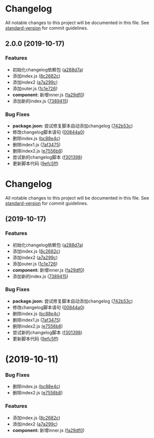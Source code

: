 # Changelog

All notable changes to this project will be documented in this file. See [standard-version](https://github.com/conventional-changelog/standard-version) for commit guidelines.

## 2.0.0 (2019-10-17)


### Features

* 初始化changelog依赖包 ([a288d7a](https://github.com/sdhr27/changelogTest/commit/a288d7a0b47cdbbb8fcca34984561a1deca01fe7))
* 添加index.js ([8c2682c](https://github.com/sdhr27/changelogTest/commit/8c2682c3b98470dbea8526948edcd324f6deaf28))
* 添加index2 ([a7a299c](https://github.com/sdhr27/changelogTest/commit/a7a299c76e5c07e977b71963ace21e6aebd67fec))
* 添加outer.js ([1c1e726](https://github.com/sdhr27/changelogTest/commit/1c1e726abb5622715268206de97aad72a59ea116))
* **component:** 新增inner.js ([fa29df0](https://github.com/sdhr27/changelogTest/commit/fa29df0c37089abf190e2bd0c6d3c03d6ee6d032))
* 添加新的index.js ([7389415](https://github.com/sdhr27/changelogTest/commit/738941516861fe5b4e0fa239e23adc800235e0be))


### Bug Fixes

* **package.json:** 尝试修复脚本自动添加changelog ([742b53c](https://github.com/sdhr27/changelogTest/commit/742b53ca794a151ecf5727ef6c88996952d60cdd))
* 修改changelog脚本语句 ([00844a0](https://github.com/sdhr27/changelogTest/commit/00844a00bd4f1ef30bc138d10885955f11c60ab4))
* 删除index.js ([bc88e4c](https://github.com/sdhr27/changelogTest/commit/bc88e4c487f0acba3c4f40dcb5ce49a70f9bdef0))
* 删除index1.js ([7af3475](https://github.com/sdhr27/changelogTest/commit/7af3475ca11e90f813f4a51b2ef614ec304fee05))
* 删除index2.js ([e7556b8](https://github.com/sdhr27/changelogTest/commit/e7556b85bab666dc1f2d5445297b834966eaa282))
* 尝试新的changelog脚本 ([f301398](https://github.com/sdhr27/changelogTest/commit/f3013986a371796b6c48d877194579c06d605add))
* 更新脚本代码 ([9efc5ff](https://github.com/sdhr27/changelogTest/commit/9efc5ff495f0af23d10cb9c40ed8492b73365f66))

# Changelog

All notable changes to this project will be documented in this file. See [standard-version](https://github.com/conventional-changelog/standard-version) for commit guidelines.

##  (2019-10-17)


### Features

* 初始化changelog依赖包 ([a288d7a](https://github.com/sdhr27/changelogTest/commit/a288d7a0b47cdbbb8fcca34984561a1deca01fe7))
* 添加index.js ([8c2682c](https://github.com/sdhr27/changelogTest/commit/8c2682c3b98470dbea8526948edcd324f6deaf28))
* 添加index2 ([a7a299c](https://github.com/sdhr27/changelogTest/commit/a7a299c76e5c07e977b71963ace21e6aebd67fec))
* 添加outer.js ([1c1e726](https://github.com/sdhr27/changelogTest/commit/1c1e726abb5622715268206de97aad72a59ea116))
* **component:** 新增inner.js ([fa29df0](https://github.com/sdhr27/changelogTest/commit/fa29df0c37089abf190e2bd0c6d3c03d6ee6d032))
* 添加新的index.js ([7389415](https://github.com/sdhr27/changelogTest/commit/738941516861fe5b4e0fa239e23adc800235e0be))


### Bug Fixes

* **package.json:** 尝试修复脚本自动添加changelog ([742b53c](https://github.com/sdhr27/changelogTest/commit/742b53ca794a151ecf5727ef6c88996952d60cdd))
* 修改changelog脚本语句 ([00844a0](https://github.com/sdhr27/changelogTest/commit/00844a00bd4f1ef30bc138d10885955f11c60ab4))
* 删除index.js ([bc88e4c](https://github.com/sdhr27/changelogTest/commit/bc88e4c487f0acba3c4f40dcb5ce49a70f9bdef0))
* 删除index1.js ([7af3475](https://github.com/sdhr27/changelogTest/commit/7af3475ca11e90f813f4a51b2ef614ec304fee05))
* 删除index2.js ([e7556b8](https://github.com/sdhr27/changelogTest/commit/e7556b85bab666dc1f2d5445297b834966eaa282))
* 尝试新的changelog脚本 ([f301398](https://github.com/sdhr27/changelogTest/commit/f3013986a371796b6c48d877194579c06d605add))
* 更新脚本代码 ([9efc5ff](https://github.com/sdhr27/changelogTest/commit/9efc5ff495f0af23d10cb9c40ed8492b73365f66))

#  (2019-10-11)


### Bug Fixes

* 删除index.js ([bc88e4c](https://github.com/sdhr27/changelogTest/commit/bc88e4c487f0acba3c4f40dcb5ce49a70f9bdef0))
* 删除index2.js ([e7556b8](https://github.com/sdhr27/changelogTest/commit/e7556b85bab666dc1f2d5445297b834966eaa282))


### Features

* 添加index.js ([8c2682c](https://github.com/sdhr27/changelogTest/commit/8c2682c3b98470dbea8526948edcd324f6deaf28))
* 添加index2 ([a7a299c](https://github.com/sdhr27/changelogTest/commit/a7a299c76e5c07e977b71963ace21e6aebd67fec))
* **component:** 新增inner.js ([fa29df0](https://github.com/sdhr27/changelogTest/commit/fa29df0c37089abf190e2bd0c6d3c03d6ee6d032))
